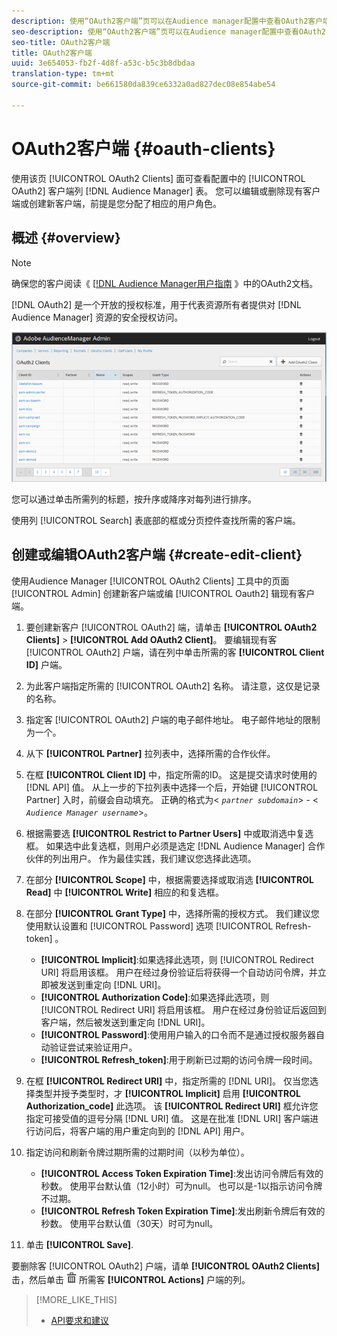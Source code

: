 ```yaml
---
description: 使用“OAuth2客户端”页可以在Audience manager配置中查看OAuth2客户端列表。 您可以编辑或删除现有客户端或创建新客户端，前提是您分配了相应的用户角色。
seo-description: 使用“OAuth2客户端”页可以在Audience manager配置中查看OAuth2客户端列表。 您可以编辑或删除现有客户端或创建新客户端，前提是您分配了相应的用户角色。
seo-title: OAuth2客户端
title: OAuth2客户端
uuid: 3e654053-fb2f-4d8f-a53c-b5c3b8dbdaa
translation-type: tm+mt
source-git-commit: be661580da839ce6332a0ad827dec08e854abe54

---
```



# OAuth2客户端 {#oauth-clients}

使用该页 [!UICONTROL OAuth2 Clients] 面可查看配置中的 [!UICONTROL OAuth2] 客户端列 [!DNL Audience Manager] 表。 您可以编辑或删除现有客户端或创建新客户端，前提是您分配了相应的用户角色。

## 概述 {#overview}

<!-- c_oauth.xml -->

>[!NOTE]
>
>确保您的客户阅读《 [[!DNL Audience Manager用户指南](https://docs.adobe.com/content/help/en/audience-manager/user-guide/api-and-sdk-code/rest-apis/aam-api-getting-started.html#oauth) 》中的OAuth2文档。

[!DNL OAuth2] 是一个开放的授权标准，用于代表资源所有者提供对 [!DNL Audience Manager] 资源的安全授权访问。

![](assets/oauth.png)

您可以通过单击所需列的标题，按升序或降序对每列进行排序。

使用列 [!UICONTROL Search] 表底部的框或分页控件查找所需的客户端。

## 创建或编辑OAuth2客户端 {#create-edit-client}

<!-- t_create_edit_auth.xml -->

使用Audience Manager [!UICONTROL OAuth2 Clients] 工具中的页面 [!UICONTROL Admin] 创建新客户端或编 [!UICONTROL Oauth2] 辑现有客户端。

1. 要创建新客户 [!UICONTROL OAuth2] 端，请单击 **[!UICONTROL OAuth2 Clients]** &gt; **[!UICONTROL Add OAuth2 Client]**。 要编辑现有客 [!UICONTROL OAuth2] 户端，请在列中单击所需的客 **[!UICONTROL Client ID]** 户端。
1. 为此客户端指定所需的 [!UICONTROL OAuth2] 名称。 请注意，这仅是记录的名称。
1. 指定客 [!UICONTROL OAuth2] 户端的电子邮件地址。 电子邮件地址的限制为一个。
1. 从下 **[!UICONTROL Partner]** 拉列表中，选择所需的合作伙伴。
1. 在框 **[!UICONTROL Client ID]** 中，指定所需的ID。 这是提交请求时使用的 [!DNL API] 值。 从上一步的下拉列表中选择一个后，开始键 [!UICONTROL Partner] 入时，前缀会自动填充。 正确的格式为&lt; *`partner subdomain`*&gt; - &lt; *`Audience Manager username`*&gt;。
1. 根据需要选 **[!UICONTROL Restrict to Partner Users]** 中或取消选中复选框。 如果选中此复选框，则用户必须是选定 [!DNL Audience Manager] 合作伙伴的列出用户。 作为最佳实践，我们建议您选择此选项。
1. 在部分 **[!UICONTROL Scope]** 中，根据需要选择或取消选 **[!UICONTROL Read]** 中 **[!UICONTROL Write]** 相应的和复选框。
1. 在部分 **[!UICONTROL Grant Type]** 中，选择所需的授权方式。 我们建议您使用默认设置和 [!UICONTROL Password] 选项 [!UICONTROL Refresh-token] 。

   * **[!UICONTROL Implicit]**:如果选择此选项，则 [!UICONTROL Redirect URI] 将启用该框。 用户在经过身份验证后将获得一个自动访问令牌，并立即被发送到重定向 [!DNL URI]。
   * **[!UICONTROL Authorization Code]**:如果选择此选项，则 [!UICONTROL Redirect URI] 将启用该框。 用户在经过身份验证后返回到客户端，然后被发送到重定向 [!DNL URI]。
   * **[!UICONTROL Password]**:使用用户输入的口令而不是通过授权服务器自动验证尝试来验证用户。
   * **[!UICONTROL Refresh_token]**:用于刷新已过期的访问令牌一段时间。

1. 在框 **[!UICONTROL Redirect URI]** 中，指定所需的 [!DNL URI]。 仅当您选择类型并授予类型时，才 **[!UICONTROL Implicit]** 启用 **[!UICONTROL Authorization_code]** 此选项。 该 **[!UICONTROL Redirect URI]** 框允许您指定可接受值的逗号分隔 [!DNL URI] 值。 这是在批准 [!DNL URI] 客户端进行访问后，将客户端的用户重定向到的 [!DNL API] 用户。
1. 指定访问和刷新令牌过期所需的过期时间（以秒为单位）。

   * **[!UICONTROL Access Token Expiration Time]**:发出访问令牌后有效的秒数。 使用平台默认值（12小时）可为null。 也可以是-1以指示访问令牌不过期。
   * **[!UICONTROL Refresh Token Expiration Time]**:发出刷新令牌后有效的秒数。 使用平台默认值（30天）时可为null。

1. 单击 **[!UICONTROL Save]**.

要删除客 [!UICONTROL OAuth2] 户端，请单 **[!UICONTROL OAuth2 Clients]**&#x200B;击，然后单击 ![](assets/icon_delete.png) 所需客 **[!UICONTROL Actions]** 户端的列。

>[!MORE_LIKE_THIS]
>
>* [API要求和建议](../admin-oauth2/aam-admin-api-requirements.md)

